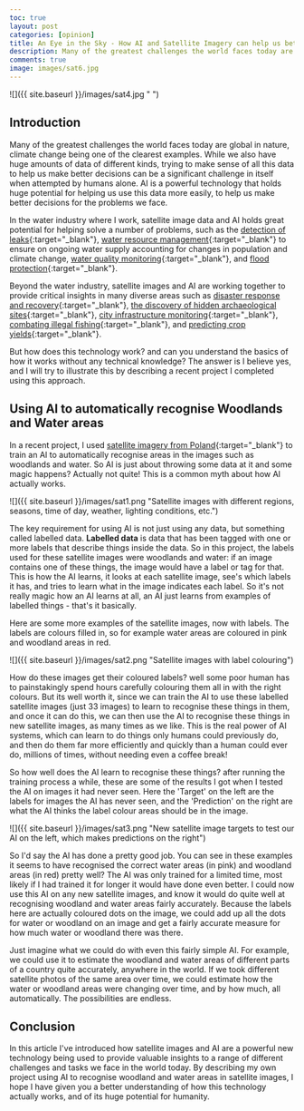 ```yaml
---
toc: true
layout: post
categories: [opinion]
title: An Eye in the Sky - How AI and Satellite Imagery can help us better understand our changing world
description: Many of the greatest challenges the world faces today are global in nature, AI and satellite images is a powerful technology that holds huge potential for helping us solve many problems we face.
comments: true
image: images/sat6.jpg
---
```


![]({{ site.baseurl }}/images/sat4.jpg " ")

## Introduction

Many of the greatest challenges the world faces today are global in nature, climate change being one of the clearest examples. While we also have huge amounts of data of different kinds, trying to make sense of all this data to help us make better decisions can be a significant challenge in itself when attempted by humans alone. AI is a powerful technology that holds huge potential for helping us use this data more easily, to help us make better decisions for the problems we face.

In the water industry where I work, satellite image data and AI holds great potential for helping solve a number of problems, such as the [detection of leaks](https://earthi.space/press/severn-trent-water-enlists-earth-i-to-identify-and-combat-water-leaks-using-sophisticated-data-analytics-from-satellite-imagery/){:target="_blank"}, [water resource management](https://www.devex.com/news/how-satellite-images-could-improve-water-management-in-africa-96807){:target="_blank"} to ensure on ongoing water supply accounting for changes in population and climate change, [water quality monitoring](https://jncc.gov.uk/media/4681/eo4water_resources_website_final.pdf){:target="_blank"}, and [flood protection](https://reliefweb.int/report/world/fusing-ai-satellite-image-analysis-inform-rapid-response-floods-un-global-pulse){:target="_blank"}.

Beyond the water industry, satellite images and AI are working together to provide critical insights in many diverse areas such as [disaster response and recovery](https://development.asia/insight/how-ai-can-boost-disaster-response-and-recovery){:target="_blank"}, [the discovery of hidden archaeological sites](https://scitechdaily.com/discovering-hidden-archaeological-sites-with-ai-and-satellite-images/){:target="_blank"}, [city infrastructure monitoring](https://development.asia/insight/using-artificial-intelligence-city-infrastructure-monitoring){:target="_blank"}, [combating illegal fishing](https://news.microsoft.com/on-the-issues/2019/06/06/ocean-mind-illegal-fishing/){:target="_blank"}, and [predicting crop yields](https://www.theverge.com/2016/8/4/12369494/descartes-artificial-intelligence-crop-predictions-usda){:target="_blank"}.

But how does this technology work? and can you understand the basics of how it works without any technical knowledge? The answer is I believe yes, and I will try to illustrate this by describing a recent project I completed using this approach.

## Using AI to automatically recognise Woodlands and Water areas

In a recent project, I used [satellite imagery from Poland](https://landcover.ai){:target="_blank"} to train an AI to automatically recognise areas in the images such as woodlands and water. So AI is just about throwing some data at it and some magic happens? Actually not quite! This is a common myth about how AI actually works. 

![]({{ site.baseurl }}/images/sat1.png "Satellite images with different regions, seasons, time of day, weather, lighting conditions, etc.")

The key requirement for using AI is not just using any data, but something called labelled data. **Labelled data** is data that has been tagged with one or more labels that describe things inside the data. So in this project, the labels used for these satellite images were woodlands and water: if an image contains one of these things, the image would have a label or tag for that. This is how the AI learns, it looks at each satellite image, see's which labels it has, and tries to learn what in the image indicates each label. So it's not really magic how an AI learns at all, an AI just learns from examples of labelled things - that's it basically.

Here are some more examples of the satellite images, now with labels. The labels are colours filled in, so for example water areas are coloured in pink and woodland areas in red.

![]({{ site.baseurl }}/images/sat2.png "Satellite images with label colouring")

How do these images get their coloured labels? well some poor human has to painstakingly spend hours carefully colouring them all in with the right colours. But its well worth it, since we can train the AI to use these labelled satellite images (just 33 images) to learn to recognise these things in them, and once it can do this, we can then use the AI to recognise these things in new satellite images, as many times as we like. This is the real power of AI systems, which can learn to do things only humans could previously do, and then do them far more efficiently and quickly than a human could ever do, millions of times, without needing even a coffee break!

So how well does the AI learn to recognise these things? after running the training process a while, these are some of the results I got when I tested the AI on images it had never seen. Here the 'Target' on the left are the labels for images the AI has never seen, and the 'Prediction' on the right are what the AI thinks the label colour areas should be in the image.

![]({{ site.baseurl }}/images/sat3.png "New satellite image targets to test our AI on the left, which makes predictions on the right")

So I'd say the AI has done a pretty good job. You can see in these examples it seems to have recognised the correct water areas (in pink) and woodland areas (in red) pretty well? The AI was only trained for a limited time, most likely if I had trained it for longer it would have done even better. I could now use this AI on any new satellite images, and know it would do quite well at recognising woodland and water areas fairly accurately. Because the labels here are actually coloured dots on the image, we could add up all the dots for water or woodland on an image and get a fairly accurate measure for how much water or woodland there was there.

Just imagine what we could do with even this fairly simple AI. For example, we could use it to estimate the woodland and water areas of different parts of a country quite accurately, anywhere in the world. If we took different satellite photos of the same area over time, we could estimate how the water or woodland areas were changing over time, and by how much, all automatically. The possibilities are endless.

## Conclusion

In this article I've introduced how satellite images and AI are a powerful new technology being used to provide valuable insights to a range of different challenges and tasks we face in the world today. By describing my own project using AI to recognise woodland and water areas in satellite images, I hope I have given you a better understanding of how this technology actually works, and of its huge potential for humanity.
